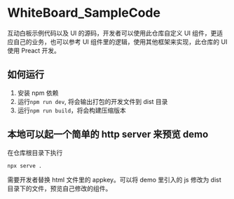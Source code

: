 # WhiteBoard_SampleCode

互动白板示例代码以及 UI 的源码，开发者可以使用此仓库自定义 UI 组件，更适应自己的业务，也可以参考 UI 组件里的逻辑，使用其他框架来实现，此仓库的 UI 使用 Preact 开发。

## 如何运行

1. 安装 npm 依赖
2. 运行`npm run dev`, 将会输出打包的开发文件到 dist 目录
3. 运行`npm run build`，将会构建压缩版本

## 本地可以起一个简单的 http server 来预览 demo

在仓库根目录下执行

```bash
npx serve .
```

需要开发者替换 html 文件里的 appkey。可以将 demo 里引入的 js 修改为 dist 目录下的文件，预览自己修改的组件。
